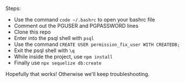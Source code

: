 Steps:

- Use the command `code ~/.bashrc` to open your bashrc file
- Comment out the PGUSER and PGPASSWORD lines
- Clone this repo
- Enter into the psql shell with `psql`
- Use the command `CREATE USER permission_fix_user WITH CREATEDB;`
- Exit the psql shell with `\q`
- While inside the project, use `npm install`
- Finally use `npx sequelize db:create`

Hopefully that works! Otherwise we'll keep troubleshooting.